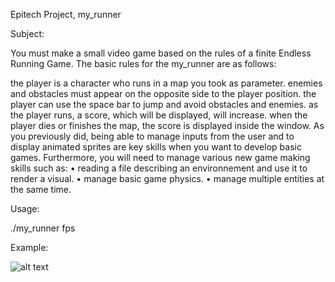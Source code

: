 Epitech Project, my_runner

Subject:

You must make a small video game based on the rules of a finite Endless Running Game.
The basic rules for the my_runner are as follows:


the player is a character who runs in a map you took as parameter.
enemies and obstacles must appear on the opposite side to the player position.
the player can use the space bar to jump and avoid obstacles and enemies.
as the player runs, a score, which will be displayed, will increase.
when the player dies or finishes the map, the score is displayed inside the window.
As you previously did, being able to manage inputs from the user and to display animated
sprites are key skills when you want to develop basic games. Furthermore, you will need to
manage various new game making skills such as:
• reading a file describing an environnement and use it to render a visual.
• manage basic game physics.
• manage multiple entities at the same time.

Usage:

./my_runner fps

Example:

![alt text](https://raw.githubusercontent.com/Skynz-Hub/MyRunner/master/example.png)
